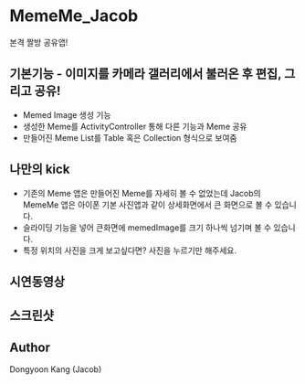 # MemeMe_Jacob
본격 짤방 공유앱!

## 기본기능 - 이미지를 카메라 갤러리에서 불러온 후 편집, 그리고 공유!
* Memed Image 생성 기능
* 생성한 Meme를 ActivityController 통해 다른 기능과 Meme 공유
* 만들어진 Meme List를 Table 혹은 Collection 형식으로 보여줌

## 나만의 kick
* 기존의 Meme 앱은 만들어진 Meme를 자세히 볼 수 없었는데 Jacob의 MemeMe 앱은 아이폰 기본 사진앱과 같이 상세화면에서 큰 화면으로 볼 수 있습니다.
* 슬라이딩 기능을 넣어 큰화면에 memedImage를 크기 하나씩 넘기며 볼 수 있습니다.
* 특정 위치의 사진을 크게 보고싶다면? 사진을 누르기만 해주세요.

## 시연동영상

## 스크린샷


## Author
Dongyoon Kang (Jacob)